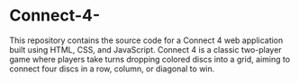 # Connect-4-
This repository contains the source code for a Connect 4 web application built using HTML, CSS, and JavaScript. Connect 4 is a classic two-player game where players take turns dropping colored discs into a grid, aiming to connect four discs in a row, column, or diagonal to win.

